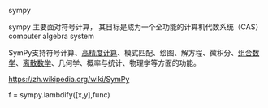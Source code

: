 sympy



sympy 主要面对符号计算， 其目标是成为一个全功能的计算机代数系统（CAS）computer algebra system

SymPy支持符号计算、[高精度计算](https://zh.wikipedia.org/wiki/高精度计算)、模式匹配、绘图、解方程、微积分、[组合数学](https://zh.wikipedia.org/wiki/组合数学)、[离散数学](https://zh.wikipedia.org/wiki/离散数学)、几何学、概率与统计、物理学等方面的功能。



https://zh.wikipedia.org/wiki/SymPy

f = sympy.lambdify([x,y],func)





